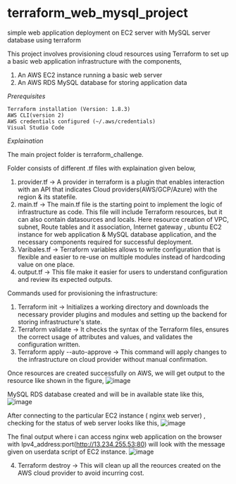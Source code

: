 # terraform_web_mysql_project
simple web application deployment on EC2 server with MySQL server database using terraform

This project involves provisioning cloud resources using Terraform to set up a basic web application infrastructure with the components,
1. An AWS EC2 instance running a basic web server
2. An AWS RDS MySQL database for storing application data

*Prerequisites*

    Terraform installation (Version: 1.8.3)
    AWS CLI(version 2)
    AWS credentials configured (~/.aws/credentials)
    Visual Studio Code

*Explaination*

The main project folder is terraform_challenge.

Folder consists of different .tf files with explaination given below,

1. provider.tf -> A provider in terraform is a plugin that enables interaction with an API that indicates Cloud providers(AWS/GCP/Azure) with the region & its statefile.
2. main.tf -> The main.tf file is the starting point to implement the logic of infrastructure as code. This file will include Terraform resources, but it can also contain datasources and locals. Here resource creation of VPC, subnet, Route tables and it association, Internet gateway , ubuntu EC2 instance for web application & MySQL database application, and the necessary components required for successful deployment. 
3. Varibales.tf -> Terraform variables allows to write configuration that is flexible and easier to re-use on multiple modules instead of hardcoding value on one place.
4. output.tf -> This file make it easier for users to understand configuration and review its expected outputs.

Commands used for provisioning the infrastructure:

1. Terraform init -> Initializes a working directory and downloads the necessary provider plugins and modules and setting up the backend for storing infrastructure's state.
2. Terraform validate -> It checks the syntax of the Terraform files, ensures the correct usage of attributes and values, and validates the configuration written.
3. Terraform apply --auto-approve -> This command will apply changes to the infrastructure on cloud provider without manual confirmation.
   
Once resources are created successfully on AWS, we will get output to the resource like shown in the figure,
![image](https://github.com/user-attachments/assets/574abd28-9995-4abd-b781-9f6be4020c88)

MySQL RDS database created and will be in available state like this,
![image](https://github.com/user-attachments/assets/7fa130b5-7a2a-4ef9-bb5c-19d68eeecad1)

After connecting to the particular EC2 instance ( nginx web server) , checking for the status of web server looks like this,
![image](https://github.com/user-attachments/assets/4a3dbccd-bf5d-4274-b854-7d24d137760a)

The final output where i can access nginx web application on the browser with Ipv4_address:port(http://13.234.255.53:80) will look with the message given on userdata script of EC2 instance.
![image](https://github.com/user-attachments/assets/78c40aa0-e3f6-423b-87d7-29b0566c14fb)

4. Terraform destroy -> This will clean up all the reources created on the AWS cloud provider to avoid incurring cost.
